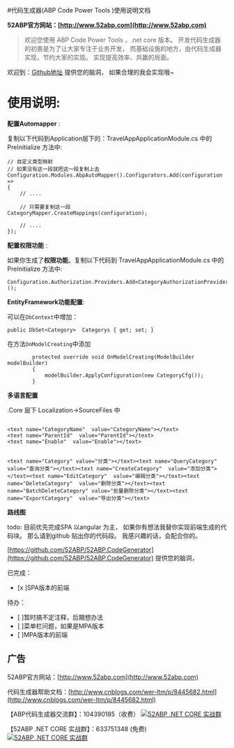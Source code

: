 
#代码生成器(ABP Code Power Tools )使用说明文档

**52ABP官方网站：[http://www.52abp.com](http://www.52abp.com)**

>欢迎您使用 ABP Code Power Tools ，.net core 版本。
开发代码生成器的初衷是为了让大家专注于业务开发，
而基础设施的地方，由代码生成器实现，节约大家的实现。
实现提高效率、共赢的局面。

欢迎到：[Github地址](https://github.com/52ABP/52ABP.CodeGenerator) 提供您的脑洞，
如果合理的我会实现哦~

# 使用说明:

**配置Automapper** :

复制以下代码到Application层下的：TravelAppApplicationModule.cs
中的 PreInitialize 方法中:

```
// 自定义类型映射
// 如果没有这一段就把这一段复制上去
Configuration.Modules.AbpAutoMapper().Configurators.Add(configuration =>
{
    // ....

    // 只需要复制这一段
CategoryMapper.CreateMappings(configuration);

    // ....
});

```

**配置权限功能**  :

如果你生成了**权限功能**。复制以下代码到 TravelAppApplicationModule.cs
中的 PreInitialize 方法中:

```
Configuration.Authorization.Providers.Add<CategoryAuthorizationProvider>();

```

**EntityFramework功能配置**:

可以在```DbContext```中增加：

 ```
public DbSet<Category>  Categorys { get; set; }

 ```

在方法```OnModelCreating```中添加

```
        protected override void OnModelCreating(ModelBuilder modelBuilder)
        {
            modelBuilder.ApplyConfiguration(new CategoryCfg());
        }

```


**多语言配置**  

.Core 层下 Localization->SourceFiles 中

```

<text name="CategoryName"  value="CategoryName"></text>
<text name="ParentId"  value="ParentId"></text>
<text name="Enable"  value="Enable"></text>


<text name="Category" value="分类"></text><text name="QueryCategory"  value="查询分类"></text><text name="CreateCategory"  value="添加分类"></text><text name="EditCategory"  value="编辑分类"></text><text name="DeleteCategory"  value="删除分类"></text><text name="BatchDeleteCategory" value="批量删除分类"></text><text name="ExportCategory"  value="导出分类"></text>                             

```




 **路线图**

todo: 目前优先完成SPA 以angular 为主，
如果你有想法我替你实现前端生成的代码块。
那么请到github 贴出你的代码段。
我感兴趣的话，会配合你的。

[https://github.com/52ABP/52ABP.CodeGenerator](https://github.com/52ABP/52ABP.CodeGenerator) 提供您的脑洞，

已完成：
- [x ]SPA版本的前端

待办：
- [ ]暂时搞不定注释，后期想办法
- [ ]菜单栏问题，如果是MPA版本
- [ ]MPA版本的前端
## 广告

52ABP官方网站：[http://www.52abp.com](http://www.52abp.com)

代码生成器帮助文档：[http://www.cnblogs.com/wer-ltm/p/8445682.html](http://www.cnblogs.com/wer-ltm/p/8445682.html)

【ABP代码生成器交流群】：104390185（收费）
[![52ABP .NET CORE 实战群](http://pub.idqqimg.com/wpa/images/group.png)](http://shang.qq.com/wpa/qunwpa?idkey=3f301fa3101d3201c391aba77803b523fcc53e59d0c68e6eeb9a79336c366d92)

【52ABP .NET CORE 实战群】：633751348 (免费)
[![52ABP .NET CORE 实战群](http://pub.idqqimg.com/wpa/images/group.png)](https://jq.qq.com/?_wv=1027&k=5pWtBvu)
